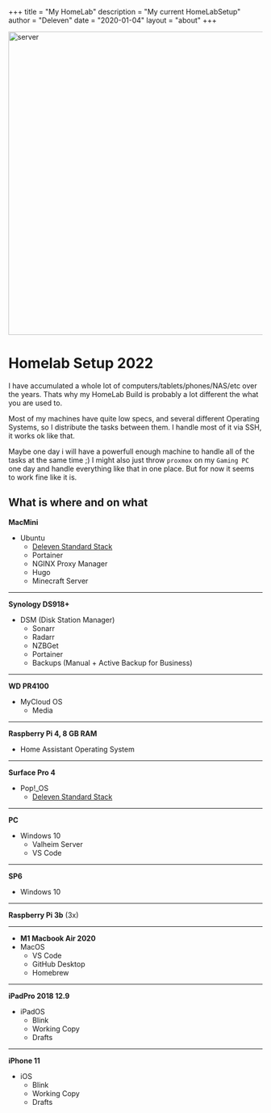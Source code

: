 +++
title = "My HomeLab"
description = "My current HomeLabSetup"
author = "Deleven"
date = "2020-01-04"
layout = "about"
+++

<img src="https://images.unsplash.com/photo-1571786256017-aee7a0c009b6?ixlib=rb-1.2.1&ixid=MnwxMjA3fDB8MHxwaG90by1wYWdlfHx8fGVufDB8fHx8&auto=format&fit=crop&w=1160&q=80" alt="server" width="600"/>

# Homelab Setup 2022

I have accumulated a whole lot of computers/tablets/phones/NAS/etc over the years.
Thats why my HomeLab Build is probably a lot different the what you are used to.

Most of my machines have quite low specs, and several different Operating Systems, so I distribute the tasks between them.
I handle most of it via SSH, it works ok like that.

Maybe one day i will have a powerfull enough machine to handle all of the tasks at the same time ;)
I might also just throw `proxmox` on my `Gaming PC` one day and handle everything like that in one place.
But for now it seems to work fine like it is.
## What is where and on what

**MacMini**

- Ubuntu
  - [Deleven Standard Stack](/dss)
  - Portainer
  - NGINX Proxy Manager
  - Hugo
  - Minecraft Server

---

**Synology DS918+**

- DSM (Disk Station Manager)
  - Sonarr
  - Radarr
  - NZBGet
  - Portainer
  - Backups (Manual + Active Backup for Business)

---

**WD PR4100**

- MyCloud OS
  - Media

---

**Raspberry Pi 4, 8 GB RAM**

- Home Assistant Operating System

---

**Surface Pro 4**

- Pop!_OS
  - [Deleven Standard Stack](/dss)

---

**PC**

- Windows 10
  - Valheim Server
  - VS Code

---

**SP6**

- Windows 10

---

**Raspberry Pi 3b** (3x)

---

- **M1 Macbook Air 2020**
- MacOS
  - VS Code
  - GitHub Desktop
  - Homebrew

---

**iPadPro 2018 12.9**

- iPadOS
  - Blink
  - Working Copy
  - Drafts

---

**iPhone 11**

- iOS
  - Blink
  - Working Copy
  - Drafts
